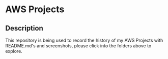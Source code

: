 # AWS Projects

## Description
This repository is being used to record the history of my AWS Projects with README.md's and screenshots, please click into the folders above to explore.
